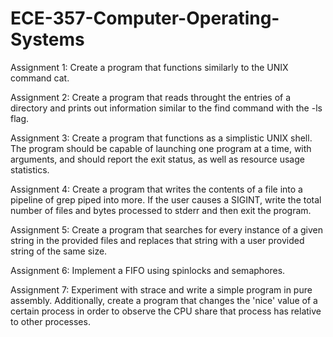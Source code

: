 # ECE-357-Computer-Operating-Systems

Assignment 1: Create a program that functions similarly to the UNIX command cat.

Assignment 2: Create a program that reads throught the entries of a directory and prints out information similar to the find command with the -ls flag.

Assignment 3: Create a program that functions as a simplistic UNIX shell.  The program should be capable of launching one program at a time, with arguments, and should report the exit status, as well as resource usage statistics.

Assignment 4: Create a program that writes the contents of a file into a pipeline of grep piped into more.  If the user causes a SIGINT, write the total number of files and bytes processed to stderr and then exit the program.

Assignment 5: Create a program that searches for every instance of a given string in the provided files and replaces that string with a user provided string of the same size.

Assignment 6: Implement a FIFO using spinlocks and semaphores.

Assignment 7: Experiment with strace and write a simple program in pure assembly.  Additionally, create a program that changes the 'nice' value of a certain process in order to observe the CPU share that process has relative to other processes.
